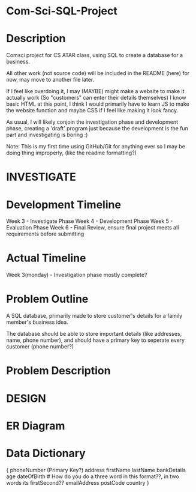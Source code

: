 # Com-Sci-SQL-Project
# Description
Comsci project for CS ATAR class, using SQL to create a database for a business.

All other work (not source code) will be included in the README (here) for now, may move to another file later.

If I feel like overdoing it, I may (MAYBE) might make a website to make it actually work
(So "customers" can enter their details themselves)
I know basic HTML at this point, I think I would primarily have to learn JS to make the website function
and maybe CSS if I feel like making it look fancy.

As usual, I will likely conjoin the investigation phase and development phase, 
creating a 'draft' program just because the development is the fun part
and investigating is boring :)

Note: This is my first time using GitHub/Git for anything ever
so I may be doing thing improperly, (like the readme formatting?)

# INVESTIGATE
# Development Timeline
Week 3 - Investigate Phase
Week 4 - Development Phase
Week 5 - Evaluation Phase
Week 6 - Final Review, ensure final project meets all requirements before submitting
# Actual Timeline
Week 3(monday) - Investigation phase mostly complete?



# Problem Outline
A SQL database, primarily made to store customer's details for a family member's business idea.

The database should be able to store important details (like addresses, name, phone number),
and should have a primary key to seperate every customer (phone number?)

# Problem Description

# DESIGN

# ER Diagram
# Data Dictionary
{
  phoneNumber (Primary Key?)
  address
  firstName
  lastName
  bankDetails
  age
  dateOfBirth # How do you do a three word in this format??, in two words its firstSecond??
  emailAddress
  postCode
  country
}

